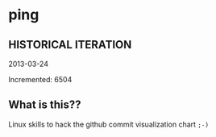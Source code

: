 # ping

## HISTORICAL ITERATION
2013-03-24

Incremented: 6504

## What is this?? 
Linux skills to hack the github commit visualization chart `;-)`
